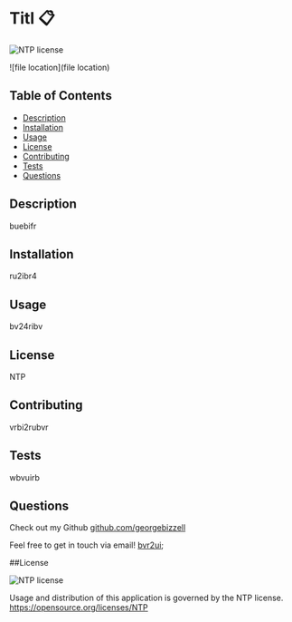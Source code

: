 

  # Titl :clipboard:

  ![NTP license](https://img.shields.io/badge/License-NTP-blue)

  ![file location](file location)

  ## Table of Contents
  - [Description](#description)
  - [Installation](#installation)
  - [Usage](#usage)
  - [License](#license)
  - [Contributing](#contributing)
  - [Tests](#tests)
  - [Questions](#questions)

  ## Description
  
  buebifr

  ## Installation 

  ru2ibr4
  
  ## Usage 

  bv24ribv
  
  ## License 

  NTP
  
  ## Contributing 

  vrbi2rubvr
  
  ## Tests

  wbvuirb
     
  ## Questions
  
  Check out my Github [github.com/georgebizzell](https://www.github.com/georgebizzell)

  Feel free to get in touch via email! <a href="mailto:bvr2ui">bvr2ui</a>;

  ##License

  ![NTP license](https://img.shields.io/badge/License-NTP-blue)

  Usage and distribution of this application is governed by the NTP license. <https://opensource.org/licenses/NTP>
  
  